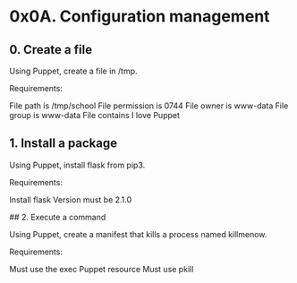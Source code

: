 # 0x0A. Configuration management

## 0. Create a file

Using Puppet, create a file in /tmp.

Requirements:

File path is /tmp/school
File permission is 0744
File owner is www-data
File group is www-data
File contains I love Puppet

## 1. Install a package

Using Puppet, install flask from pip3.

Requirements:

Install flask
Version must be 2.1.0

## 2. Execute a command

Using Puppet, create a manifest that kills a process named killmenow.

Requirements:

Must use the exec Puppet resource
Must use pkill
